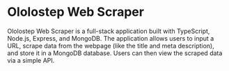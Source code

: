 # Ololostep Web Scraper
Ololostep Web Scraper is a full-stack application built with TypeScript, Node.js, Express, and MongoDB. The application allows users to input a URL, scrape data from the webpage (like the title and meta description), and store it in a MongoDB database. Users can then view the scraped data via a simple API.

